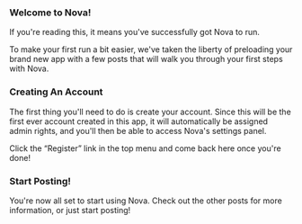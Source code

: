 ### Welcome to Nova!

If you're reading this, it means you've successfully got Nova to run. 

To make your first run a bit easier, we've taken the liberty of preloading your brand new app with a few posts that will walk you through your first steps with Nova.

### Creating An Account

The first thing you'll need to do is create your account. Since this will be the first ever account created in this app, it will automatically be assigned admin rights, and you'll then be able to access Nova's settings panel.

Click the “Register” link in the top menu and come back here once you're done!

### Start Posting!

You're now all set to start using Nova. Check out the other posts for more information, or just start posting!
